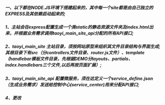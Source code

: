
 ##### 一、以下都在NODE.JS环境下搭建起来的，其中每一个site都是由自己独立的EXPRESS及其依赖启动起来的;
 
 ##### 1、主站会在express配置生成一个类static的静态资源文件夹及index.html出来，并根据业务需求调用taoyi_main_site_api分配的所有API接口;
 
 ##### 2、taoyi_main_site 主站目录，须按网站原型来组织其文件目录结构与界面生成;其根目录下有src（分controllers文件目录、router.js文件）、template（handlebar模板文件目录，先根据DEMO分layouts、partials、index.handlebars三个文件,以后再按页面扩展）;
 
 ##### 3、taoyi_main_site_api 配置微服务，须在这定义一个service_define.json（生成业务需求）发送给控制中心(service_center)用来分配API接口;


 ##### 4、更改



